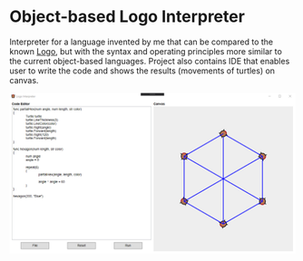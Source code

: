 # Object-based Logo Interpreter

Interpreter for a language invented by me that can be compared to the known [Logo](https://en.wikipedia.org/wiki/Logo_(programming_language)), but with the syntax and operating principles more similar to the current object-based languages. Project also contains IDE that enables user to write the code and shows the results (movements of turtles) on canvas. 

![example](https://github.com/opalkonrad/logo-interpreter/blob/master/LogoInterpreter/Documentation/example.png)
